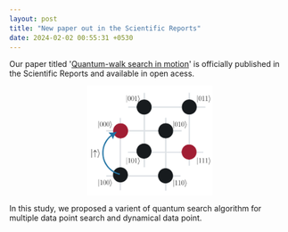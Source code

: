 ```yaml
---
layout: post
title: "New paper out in the Scientific Reports"
date: 2024-02-02 00:55:31 +0530
---
```


<style>
    .centered-image {
        display: block;
        margin: 0 auto;
        max-width: 45%; /* Adjust the width as needed */
    }
</style>

Our paper titled '[Quantum-walk search in motion](https://www.nature.com/articles/s41598-024-51709-0)' is officially published in the Scientific Reports and available in open acess.

<img src="/img/search.png" alt="SVG Image" class="centered-image">


In this study, we proposed a varient of quantum search algorithm for multiple data point search and dynamical data point. 